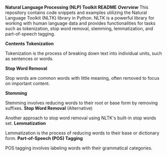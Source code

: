 **Natural Language Processing (NLP) Toolkit README**
***Overview***
This repository contains code snippets and examples utilizing the Natural Language Toolkit (NLTK) library in Python. NLTK is a powerful library for working with human language data and provides functionalities for tasks such as tokenization, stop word removal, stemming, lemmatization, and part-of-speech tagging.

**Contents**
**Tokenization**

Tokenization is the process of breaking down text into individual units, such as sentences or words.

**Stop Word Removal**

Stop words are common words with little meaning, often removed to focus on important content.

**Stemming**

Stemming involves reducing words to their root or base form by removing suffixes.
**Stop Word Removal** (Alternative)

Another approach to stop word removal using NLTK's built-in stop words set.
**Lemmatization**

Lemmatization is the process of reducing words to their base or dictionary form.
**Part-of-Speech (POS) Tagging**

POS tagging involves labeling words with their grammatical categories.
